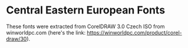 # Central Eastern European Fonts
These fonts were extracted from CorelDRAW 3.0 Czech ISO from winworldpc.com (here's the link: https://winworldpc.com/product/corel-draw/30).
